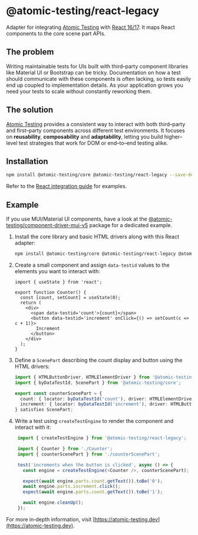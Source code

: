 # @atomic-testing/react-legacy

Adapter for integrating [Atomic Testing](https://atomic-testing.dev) with [React 16/17](https://react.dev).
It maps React components to the core scene part APIs.

## The problem

Writing maintainable tests for UIs built with third–party component libraries
like Material&nbsp;UI or Bootstrap can be tricky. Documentation on how a test
should communicate with these components is often lacking, so tests easily end
up coupled to implementation details. As your application grows you need your
tests to scale without constantly reworking them.

## The solution

[Atomic Testing](https://atomic-testing.dev) provides a consistent way to interact with both third–party and
first–party components across different test environments. It focuses on
**reusability**, **composability** and **adaptability**, letting you build
higher–level test strategies that work for DOM or end–to–end testing alike.

## Installation

```bash
npm install @atomic-testing/core @atomic-testing/react-legacy --save-dev
```

Refer to the [React integration guide](https://atomic-testing.dev/) for examples.

## Example

If you use MUI/Material&nbsp;UI components, have a look at the
[@atomic-testing/component-driver-mui-v5](https://www.npmjs.com/package/@atomic-testing/component-driver-mui-v5)
package for a dedicated example.

1. Install the core library and basic HTML drivers along with this React adapter:

   ```bash
   npm install @atomic-testing/core @atomic-testing/react-legacy @atomic-testing/component-driver-html --save-dev
   ```

2. Create a small component and assign `data-testid` values to the elements you want to interact with:

   ```tsx title="Counter.tsx"
   import { useState } from 'react';

   export function Counter() {
     const [count, setCount] = useState(0);
     return (
       <div>
         <span data-testid='count'>{count}</span>
         <button data-testid='increment' onClick={() => setCount(c => c + 1)}>
           Increment
         </button>
       </div>
     );
   }
   ```

3. Define a `ScenePart` describing the count display and button using the HTML drivers:

   ```ts title="counterScenePart.ts"
   import { HTMLButtonDriver, HTMLElementDriver } from '@atomic-testing/component-driver-html';
   import { byDataTestId, ScenePart } from '@atomic-testing/core';

   export const counterScenePart = {
     count: { locator: byDataTestId('count'), driver: HTMLElementDriver },
     increment: { locator: byDataTestId('increment'), driver: HTMLButtonDriver },
   } satisfies ScenePart;
   ```

4. Write a test using `createTestEngine` to render the component and interact with it:

   ```ts title="Counter.test.tsx"
    import { createTestEngine } from '@atomic-testing/react-legacy';

    import { Counter } from './Counter';
    import { counterScenePart } from './counterScenePart';

    test('increments when the button is clicked', async () => {
      const engine = createTestEngine(<Counter />, counterScenePart);

      expect(await engine.parts.count.getText()).toBe('0');
      await engine.parts.increment.click();
      expect(await engine.parts.count.getText()).toBe('1');

      await engine.cleanUp();
    });
   ```

For more in‑depth information, visit
[https://atomic-testing.dev](https://atomic-testing.dev).
